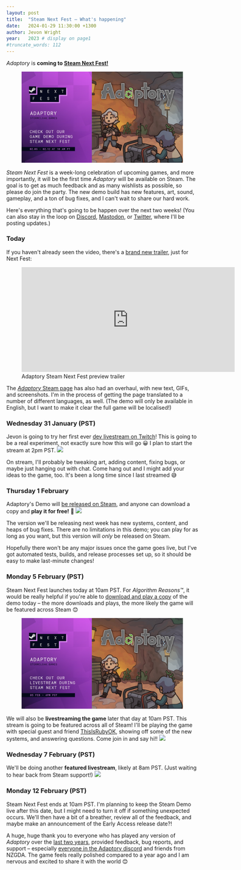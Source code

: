 ```yaml
---
layout: post
title:  "Steam Next Fest – What's happening"
date:   2024-01-29 11:30:00 +1300
author: Jevon Wright
year:   2023 # display on page1
#truncate_words: 112
---
```


_Adaptory_ is **coming to [Steam Next Fest!](https://store.steampowered.com/sale/nextfest)**

<figure class="image">
  <a href="https://store.steampowered.com/app/2201620/Adaptory/"><img src="/assets/screenshots/2024-01-29-steam-next-fest.jpg"></a>
</figure>

_Steam Next Fest_ is a week-long celebration of upcoming games, and more importantly,
it will be the first time _Adaptory_ will be available on Steam.
The goal is to get as much feedback and as many wishlists as possible, so please do join the party.
The new demo build has new features, art, sound, gameplay, and a ton of bug fixes, and I can't wait
to share our hard work.

Here's everything that's going to be happen over the next two weeks! (You can also stay in the loop on
[Discord](/discord),
[Mastodon](https://mastodon.gamedev.place/@stormcloak),
or [Twitter](https://twitter.com/StormcloakGames), where I'll be posting updates.)

### Today

If you haven't already seen the video, there's a [brand new trailer](https://www.youtube.com/watch?v=zie51sT-bMI),
just for Next Fest:

<figure class="video">
  <iframe width="560" height="275" src="https://www.youtube.com/embed/zie51sT-bMI" title="YouTube video player" frameborder="0" allow="accelerometer; autoplay; clipboard-write; encrypted-media; gyroscope; picture-in-picture" allowfullscreen></iframe>
  <figcaption>Adaptory Steam Next Fest preview trailer</figcaption>
</figure>

The [_Adaptory_ Steam page](https://store.steampowered.com/app/2201620/Adaptory/) has also
had an overhaul, with new text, GIFs, and screenshots. I'm in the process of getting
the page translated to a number of different languages, as well. (The demo will only be available in
English, but I want to make it clear the full game will be localised!)

### <relative-time datetime="2024-01-31T14:00:00-08:00" format="datetime" prefix="" month="long" weekday="long">Wednesday 31 January (PST)</relative-time>

Jevon is going to try her first ever [dev livestream on Twitch](https://www.twitch.tv/soundasleep)!
This is going to be a real experiment, not exactly sure how this will go 😀
I plan to start the stream at <relative-time datetime="2024-01-31T14:00:00-08:00" format="datetime" hour="numeric" prefix="" day="" month="" weekday="" timeZoneName="long">2pm PST</relative-time>. <a class="calendar" target="_blank" href="https://calendar.google.com/calendar/event?action=TEMPLATE&amp;tmeid=Mmc3cGhlNDQyOW9qcTg4MWhwbmQ2OGNrdWggamV2b25Ac3Rvcm1jbG9hay5nYW1lcw&amp;tmsrc=jevon%40stormcloak.games"><img border="0" src="https://www.google.com/calendar/images/ext/gc_button1_en-GB.gif"></a>

On stream, I'll probably be tweaking art, adding content, fixing bugs, or maybe just hanging out with chat.
Come hang out and I might add your ideas to the game, too.
It's been a long time since I last streamed 😅

### <relative-time datetime="2024-02-01T16:00:00-08:00" format="datetime" prefix="" month="long" weekday="long">Thursday 1 February</relative-time>

Adaptory's Demo will [be released on Steam](https://store.steampowered.com/app/2786010/),
and anyone can download a copy and **play it for free!** 🥳 <a class="calendar" target="_blank" href="https://calendar.google.com/calendar/event?action=TEMPLATE&amp;tmeid=NWw2aGZwbGFtMnJzM2RiN252ODA2ZmlkMzkgamV2b25Ac3Rvcm1jbG9hay5nYW1lcw&amp;tmsrc=jevon%40stormcloak.games"><img border="0" src="https://www.google.com/calendar/images/ext/gc_button1_en-GB.gif"></a>

The version we'll be releasing next week has new systems, content, and heaps of bug fixes.
There are no limitations in this demo; you can play for as long as you want,
but this version will _only_ be released on Steam.

Hopefully there won't be any major issues once the game goes live,
but I've got automated tests, builds, and release processes set up,
so it should be easy to make last-minute changes!

### <relative-time datetime="2024-02-05T10:00:00-08:00" format="datetime" prefix="" month="long" weekday="long">Monday 5 February (PST)</relative-time>

Steam Next Fest launches today at <relative-time datetime="2024-02-05T10:00:00-08:00" format="datetime" hour="numeric" prefix="" day="" month="" weekday="" timeZoneName="long">10am PST</relative-time>.
For _Algorithm Reasons&trade;_, it would be really helpful if you're able
to [download and play a copy](https://store.steampowered.com/app/2201620/Adaptory/)
of the demo today – the more downloads and plays,
the more likely the game will be featured across Steam 😊

<figure class="image">
  <a href="https://store.steampowered.com/news/app/2201620/view/3978435073801534645?l=english"><img src="/assets/screenshots/2024-01-29-livestream1.jpg"></a>
</figure>

We will also be **livestreaming the game** later that day at <relative-time datetime="2024-02-05T14:00:00-08:00" format="datetime" hour="numeric" prefix="" day="" month="" weekday="" timeZoneName="long">10am PST</relative-time>.
This stream is going to be featured across all of Steam! I'll be playing the game
with special guest and friend [ThisIsRubyOK](https://www.twitch.tv/thisisrubyok),
showing off some of the new systems, and answering questions. Come join in and say hi!!
<a class="calendar" target="_blank" href="https://calendar.google.com/calendar/event?action=TEMPLATE&amp;tmeid=MXJxYWdsZDd2NjNiZWYwdWxkaTBjYWY3cjIgamV2b25Ac3Rvcm1jbG9hay5nYW1lcw&amp;tmsrc=jevon%40stormcloak.games"><img src="https://www.google.com/calendar/images/ext/gc_button1_en-GB.gif"></a>

<div style="clear:both;"></div>

### <relative-time datetime="2024-02-07T08:00:00-08:00" format="datetime" prefix="" month="long" weekday="long">Wednesday 7 February (PST)</relative-time>

We'll be doing another **featured livestream**, likely at <relative-time datetime="2024-02-07T08:00:00-08:00" format="datetime" hour="numeric" prefix="" day="" month="" weekday="" timeZoneName="long">8am PST</relative-time>. (Just waiting to hear back from Steam support!) <a class="calendar" target="_blank" href="https://calendar.google.com/calendar/event?action=TEMPLATE&amp;tmeid=M2FtYTZyazFlNTdibW1lNGFkZmRibmdxMDQgamV2b25Ac3Rvcm1jbG9hay5nYW1lcw&amp;tmsrc=jevon%40stormcloak.games"><img border="0" src="https://www.google.com/calendar/images/ext/gc_button1_en-GB.gif"></a>

### <relative-time datetime="2024-02-12T10:00:00-08:00" format="datetime" prefix="" month="long" weekday="long">Monday 12 February (PST)</relative-time>

Steam Next Fest ends at <relative-time datetime="2024-02-12T10:00:00-08:00" format="datetime" hour="numeric" prefix="" day="" month="" weekday="" timeZoneName="long">10am PST</relative-time>. I'm planning to keep the Steam Demo live after this date,
but I might need to turn it off if something unexpected occurs. We'll then have a bit of a breather, review all of the feedback,
and maybe make an announcement of the Early Access release date?!

A huge, huge thank you to everyone who has played any version of _Adaptory_
over the [last two years](/2022/04/30/first-playable-release),
provided feedback, bug reports, and support – especially
[everyone in the Adaptory discord](/discord) and friends from NZGDA.
The game feels really polished compared to a year ago and I am
nervous and excited to share it with the world 😊
